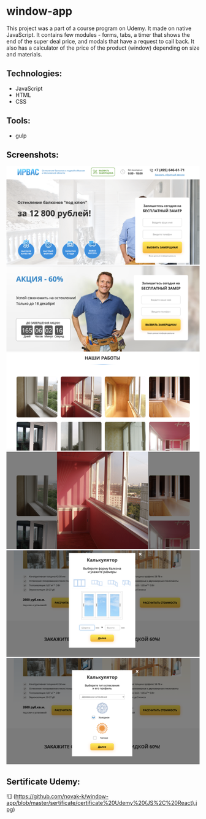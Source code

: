 # window-app

This project was a part of a course program on Udemy. It made on native JavaScript.
It contains few modules - forms, tabs, a timer that shows the end of the super deal price, and modals that have a request to call back. It also has a calculator of the price of the product (window) depending on size and materials. 

## Technologies: 
- JavaScript
- HTML
- CSS

## Tools: 
- gulp

## Screenshots:

![](https://github.com/novak-k/window-app/blob/master/screenshots/1.png)
![](https://github.com/novak-k/window-app/blob/master/screenshots/2.png)
![](https://github.com/novak-k/window-app/blob/master/screenshots/3.png)
![](https://github.com/novak-k/window-app/blob/master/screenshots/4.png)
![](https://github.com/novak-k/window-app/blob/master/screenshots/5.png)
![](https://github.com/novak-k/window-app/blob/master/screenshots/6.png)

## Sertificate Udemy: 

![] (https://github.com/novak-k/window-app/blob/master/sertificate/certificate%20Udemy%20(JS%2C%20React).jpg)
